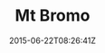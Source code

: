 ---
title: "Mt Bromo"
date: 2015-06-22T08:26:41Z
draft: false
description: ""
hasGallery: true
type: post
region: "Southeast Asia"
country: "Indonesia"
thumbnail: "bromo-2.jpg"
---